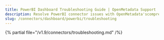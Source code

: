 ```yaml
---
title: PowerBI Dashboard Troubleshooting Guide | OpenMetadata Support
description: Resolve PowerBI connector issues with OpenMetadata'scomprehensive troubleshooting guide. Fix common errors, debug connections, and optimize your setup.
slug: /connectors/dashboard/powerbi/troubleshooting
---
```


{% partial file="/v1.9/connectors/troubleshooting.md" /%}
